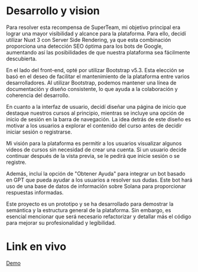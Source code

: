 # Desarrollo y vision 

Para resolver esta recompensa de SuperTeam, mi objetivo principal era lograr una mayor visibilidad y alcance para la plataforma. Para ello, decidí utilizar Nuxt 3 con Server Side Rendering, ya que esta combinación proporciona una detección SEO óptima para los bots de Google, aumentando así las posibilidades de que nuestra plataforma sea fácilmente descubierta.

En el lado del front-end, opté por utilizar Bootstrap v5.3. Esta elección se basó en el deseo de facilitar el mantenimiento de la plataforma entre varios desarrolladores. Al utilizar Bootstrap, podemos mantener una línea de documentación y diseño consistente, lo que ayuda a la colaboración y coherencia del desarrollo.

En cuanto a la interfaz de usuario, decidí diseñar una página de inicio que destaque nuestros cursos al principio, mientras se incluye una opción de inicio de sesión en la barra de navegación. La idea detrás de este diseño es motivar a los usuarios a explorar el contenido del curso antes de decidir iniciar sesión o registrarse.

Mi visión para la plataforma es permitir a los usuarios visualizar algunos videos de cursos sin necesidad de crear una cuenta. Si un usuario decide continuar después de la vista previa, se le pedirá que inicie sesión o se registre.

Además, incluí la opción de "Obtener Ayuda" para integrar un bot basado en GPT que pueda ayudar a los usuarios a resolver sus dudas. Este bot hará uso de una base de datos de información sobre Solana para proporcionar respuestas informadas.

Este proyecto es un prototipo y se ha desarrollado para demostrar la semántica y la estructura general de la plataforma. Sin embargo, es esencial mencionar que será necesario refactorizar y detallar más el código para mejorar su profesionalidad y legibilidad.


# Link en vivo

[Demo](https://superteam-q7die.ondigitalocean.app/)
